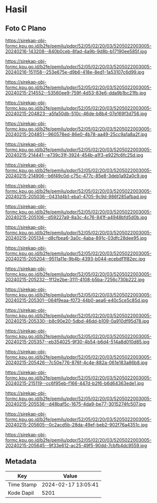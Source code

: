 # Hasil

## Foto C Plano

https://sirekap-obj-formc.kpu.go.id/b2fe/pemilu/pdpr/52/05/02/20/03/5205022003005-20240216-143208--840b0ceb-8fad-4a9b-9d8b-b17190ee585f.jpg

https://sirekap-obj-formc.kpu.go.id/b2fe/pemilu/pdpr/52/05/02/20/03/5205022003005-20240216-151158--253e675e-d9b6-418e-8ed1-1a53107c6d99.jpg

https://sirekap-obj-formc.kpu.go.id/b2fe/pemilu/pdpr/52/05/02/20/03/5205022003005-20240215-214552--53560ee9-759f-4d53-83e6-dda9b1bc21fb.jpg

https://sirekap-obj-formc.kpu.go.id/b2fe/pemilu/pdpr/52/05/02/20/03/5205022003005-20240215-204823--a5fa50db-510c-46de-b8b4-07e169f3d756.jpg

https://sirekap-obj-formc.kpu.go.id/b2fe/pemilu/pdpr/52/05/02/20/03/5205022003005-20240215-204851--960578ed-86e0-4b78-aa49-25cc9a1a8a2f.jpg

https://sirekap-obj-formc.kpu.go.id/b2fe/pemilu/pdpr/52/05/02/20/03/5205022003005-20240215-214441--e739c31f-3924-454b-a1f3-e922fc6fc25d.jpg

https://sirekap-obj-formc.kpu.go.id/b2fe/pemilu/pdpr/52/05/02/20/03/5205022003005-20240215-214906--b6f49c0d-c75c-477c-85e8-3deb1a92a0c9.jpg

https://sirekap-obj-formc.kpu.go.id/b2fe/pemilu/pdpr/52/05/02/20/03/5205022003005-20240215-205036--0431d4b1-eba1-4705-9c9d-986f285afbad.jpg

https://sirekap-obj-formc.kpu.go.id/b2fe/pemilu/pdpr/52/05/02/20/03/5205022003005-20240215-205106--d59227a9-8a3c-4c76-841f-a4948bfd5d0b.jpg

https://sirekap-obj-formc.kpu.go.id/b2fe/pemilu/pdpr/52/05/02/20/03/5205022003005-20240215-205134--d8cfbea6-3a0c-4aba-891c-03dfc28dee95.jpg

https://sirekap-obj-formc.kpu.go.id/b2fe/pemilu/pdpr/52/05/02/20/03/5205022003005-20240215-205204--9511a11e-9b4b-4393-b044-ecebdf1f82ec.jpg

https://sirekap-obj-formc.kpu.go.id/b2fe/pemilu/pdpr/52/05/02/20/03/5205022003005-20240215-205232--1f12e2be-3111-4108-b5ba-7256c730b222.jpg

https://sirekap-obj-formc.kpu.go.id/b2fe/pemilu/pdpr/52/05/02/20/03/5205022003005-20240215-205301--064f9eaa-f073-44b0-aea6-e40c5ce5c85d.jpg

https://sirekap-obj-formc.kpu.go.id/b2fe/pemilu/pdpr/52/05/02/20/03/5205022003005-20240215-205330--b8c90e20-5dbd-46dd-b109-0a910df95d78.jpg

https://sirekap-obj-formc.kpu.go.id/b2fe/pemilu/pdpr/52/05/02/20/03/5205022003005-20240215-205357--eb354025-9f30-4b54-b6d4-514a8d010d85.jpg

https://sirekap-obj-formc.kpu.go.id/b2fe/pemilu/pdpr/52/05/02/20/03/5205022003005-20240215-205426--7c50e776-876f-4c4e-882a-061e183a86b8.jpg

https://sirekap-obj-formc.kpu.go.id/b2fe/pemilu/pdpr/52/05/02/20/03/5205022003005-20240215-215119--cc6f95eb-f166-447d-b2f6-b6d64363ede1.jpg

https://sirekap-obj-formc.kpu.go.id/b2fe/pemilu/pdpr/52/05/02/20/03/5205022003005-20240215-205536--d48baf5c-1675-4da9-be77-3015274fc507.jpg

https://sirekap-obj-formc.kpu.go.id/b2fe/pemilu/pdpr/52/05/02/20/03/5205022003005-20240215-205605--0c2acd5b-28da-49ef-beb2-902f76a4351c.jpg

https://sirekap-obj-formc.kpu.go.id/b2fe/pemilu/pdpr/52/05/02/20/03/5205022003005-20240215-205645--9f33e612-ac25-49f5-90dd-7cbfb4dc9559.jpg


## Metadata

| Key        | Value               |
| ---------- | ------------------- |
| Time Stamp | 2024-02-17 13:05:41 |
| Kode Dapil | 5201                |



